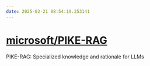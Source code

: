 ```yaml
---
date: 2025-02-21 08:54:19.253141
---
```


# [microsoft/PIKE-RAG](https://github.com/microsoft/PIKE-RAG)

PIKE-RAG: Specialized knowledge and rationale for LLMs